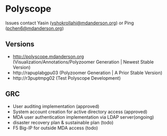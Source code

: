 # Polyscope 

Issues contact Yasin (yshokrollahi@mdanderson.org) or Ping (pchen6@mdanderson.org)

## Versions
- http://polyscope.mdanderson.org (Visualization/Annotations/Polyzoomer Generation | Newest Stable Version)
- http://rapuplabgpu03 (Polyzoomer Generation | A Prior Stable Version) 
- http://r3puptmpg02 (Test Polyscope Development) 

## GRC 
- User auditing implementation (approved)
- System account creation for active directory access (approved)
- MDA user authentication implementation via LDAP server(ongoing)
- disaster recovery plan & sustainable plan (todo)
- F5 Big-IP for outside MDA access (todo)
